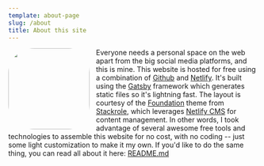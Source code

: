 ```yaml
---
template: about-page
slug: /about
title: About this site
---
```

<img src="/assets/cdh-ponder.webp" align="left" style="padding:0 10px 0 0; border-radius: 30%;" height="164px"/>

Everyone needs a personal space on the web apart from the big social media platforms, and this is mine. This website is hosted for free using a combination of [Github](https://github.com/) and [Netlify](https://www.netlify.com/). It's built using the [Gatsby](https://www.gatsbyjs.com/) framework which generates static files so it's lightning fast. The layout is courtesy of the [Foundation](https://github.com/stackrole/gatsby-starter-foundation) theme from [Stackrole](https://stackrole.com/), which leverages [Netlify CMS](https://www.netlifycms.org/) for content management. In other words, I took advantage of several awesome free tools and technologies to assemble this website for no cost, with no coding -- just some light customization to make it my own. If you'd like to do the same thing, you can read all about it here:  [README.md](https://github.com/stackrole/gatsby-starter-foundation/blob/main/README.md)